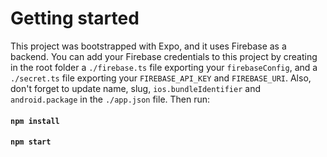 # Getting started

This project was bootstrapped with Expo, and it uses Firebase as a backend. You can add your Firebase credentials to this project by creating in the root folder a `./firebase.ts` file exporting your `firebaseConfig`, and a `./secret.ts` file exporting your `FIREBASE_API_KEY` and `FIREBASE_URI`.
Also, don't forget to update name, slug, `ios.bundleIdentifier` and `android.package` in the `./app.json` file.
Then run:

#### `npm install`

#### `npm start`